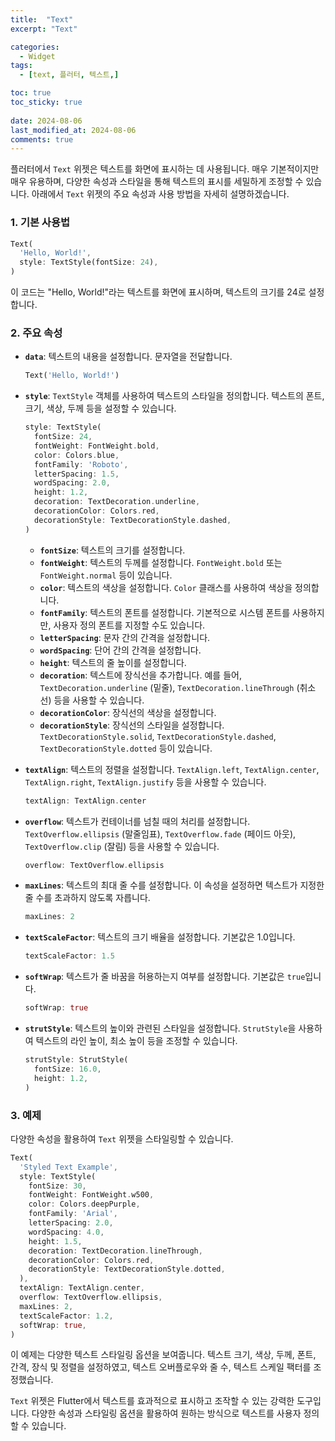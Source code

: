 ```yaml
---
title:  "Text" 
excerpt: "Text"

categories:
  - Widget
tags:
  - [text, 플러터, 텍스트,]

toc: true
toc_sticky: true
 
date: 2024-08-06
last_modified_at: 2024-08-06
comments: true
---
```



플러터에서 `Text` 위젯은 텍스트를 화면에 표시하는 데 사용됩니다. 매우 기본적이지만 매우 유용하며, 다양한 속성과 스타일을 통해 텍스트의 표시를 세밀하게 조정할 수 있습니다. 아래에서 `Text` 위젯의 주요 속성과 사용 방법을 자세히 설명하겠습니다.

### 1. 기본 사용법

```dart
Text(
  'Hello, World!',
  style: TextStyle(fontSize: 24),
)
```

이 코드는 "Hello, World!"라는 텍스트를 화면에 표시하며, 텍스트의 크기를 24로 설정합니다.

### 2. 주요 속성

- **`data`**: 텍스트의 내용을 설정합니다. 문자열을 전달합니다.

  ```dart
  Text('Hello, World!')
  ```

- **`style`**: `TextStyle` 객체를 사용하여 텍스트의 스타일을 정의합니다. 텍스트의 폰트, 크기, 색상, 두께 등을 설정할 수 있습니다.

  ```dart
  style: TextStyle(
    fontSize: 24,
    fontWeight: FontWeight.bold,
    color: Colors.blue,
    fontFamily: 'Roboto',
    letterSpacing: 1.5,
    wordSpacing: 2.0,
    height: 1.2,
    decoration: TextDecoration.underline,
    decorationColor: Colors.red,
    decorationStyle: TextDecorationStyle.dashed,
  )
  ```

  - **`fontSize`**: 텍스트의 크기를 설정합니다.
  - **`fontWeight`**: 텍스트의 두께를 설정합니다. `FontWeight.bold` 또는 `FontWeight.normal` 등이 있습니다.
  - **`color`**: 텍스트의 색상을 설정합니다. `Color` 클래스를 사용하여 색상을 정의합니다.
  - **`fontFamily`**: 텍스트의 폰트를 설정합니다. 기본적으로 시스템 폰트를 사용하지만, 사용자 정의 폰트를 지정할 수도 있습니다.
  - **`letterSpacing`**: 문자 간의 간격을 설정합니다.
  - **`wordSpacing`**: 단어 간의 간격을 설정합니다.
  - **`height`**: 텍스트의 줄 높이를 설정합니다.
  - **`decoration`**: 텍스트에 장식선을 추가합니다. 예를 들어, `TextDecoration.underline` (밑줄), `TextDecoration.lineThrough` (취소선) 등을 사용할 수 있습니다.
  - **`decorationColor`**: 장식선의 색상을 설정합니다.
  - **`decorationStyle`**: 장식선의 스타일을 설정합니다. `TextDecorationStyle.solid`, `TextDecorationStyle.dashed`, `TextDecorationStyle.dotted` 등이 있습니다.

- **`textAlign`**: 텍스트의 정렬을 설정합니다. `TextAlign.left`, `TextAlign.center`, `TextAlign.right`, `TextAlign.justify` 등을 사용할 수 있습니다.

  ```dart
  textAlign: TextAlign.center
  ```

- **`overflow`**: 텍스트가 컨테이너를 넘칠 때의 처리를 설정합니다. `TextOverflow.ellipsis` (말줄임표), `TextOverflow.fade` (페이드 아웃), `TextOverflow.clip` (잘림) 등을 사용할 수 있습니다.

  ```dart
  overflow: TextOverflow.ellipsis
  ```

- **`maxLines`**: 텍스트의 최대 줄 수를 설정합니다. 이 속성을 설정하면 텍스트가 지정한 줄 수를 초과하지 않도록 자릅니다.

  ```dart
  maxLines: 2
  ```

- **`textScaleFactor`**: 텍스트의 크기 배율을 설정합니다. 기본값은 1.0입니다.

  ```dart
  textScaleFactor: 1.5
  ```

- **`softWrap`**: 텍스트가 줄 바꿈을 허용하는지 여부를 설정합니다. 기본값은 `true`입니다.

  ```dart
  softWrap: true
  ```

- **`strutStyle`**: 텍스트의 높이와 관련된 스타일을 설정합니다. `StrutStyle`을 사용하여 텍스트의 라인 높이, 최소 높이 등을 조정할 수 있습니다.

  ```dart
  strutStyle: StrutStyle(
    fontSize: 16.0,
    height: 1.2,
  )
  ```

### 3. 예제

다양한 속성을 활용하여 `Text` 위젯을 스타일링할 수 있습니다.

```dart
Text(
  'Styled Text Example',
  style: TextStyle(
    fontSize: 30,
    fontWeight: FontWeight.w500,
    color: Colors.deepPurple,
    fontFamily: 'Arial',
    letterSpacing: 2.0,
    wordSpacing: 4.0,
    height: 1.5,
    decoration: TextDecoration.lineThrough,
    decorationColor: Colors.red,
    decorationStyle: TextDecorationStyle.dotted,
  ),
  textAlign: TextAlign.center,
  overflow: TextOverflow.ellipsis,
  maxLines: 2,
  textScaleFactor: 1.2,
  softWrap: true,
)
```

이 예제는 다양한 텍스트 스타일링 옵션을 보여줍니다. 텍스트 크기, 색상, 두께, 폰트, 간격, 장식 및 정렬을 설정하였고, 텍스트 오버플로우와 줄 수, 텍스트 스케일 팩터를 조정했습니다.

`Text` 위젯은 Flutter에서 텍스트를 효과적으로 표시하고 조작할 수 있는 강력한 도구입니다. 다양한 속성과 스타일링 옵션을 활용하여 원하는 방식으로 텍스트를 사용자 정의할 수 있습니다.
